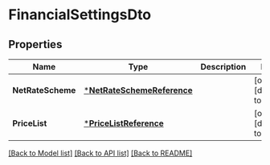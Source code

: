 # FinancialSettingsDto

## Properties
Name | Type | Description | Notes
------------ | ------------- | ------------- | -------------
**NetRateScheme** | [***NetRateSchemeReference**](NetRateSchemeReference.md) |  | [optional] [default to null]
**PriceList** | [***PriceListReference**](PriceListReference.md) |  | [optional] [default to null]

[[Back to Model list]](../README.md#documentation-for-models) [[Back to API list]](../README.md#documentation-for-api-endpoints) [[Back to README]](../README.md)


